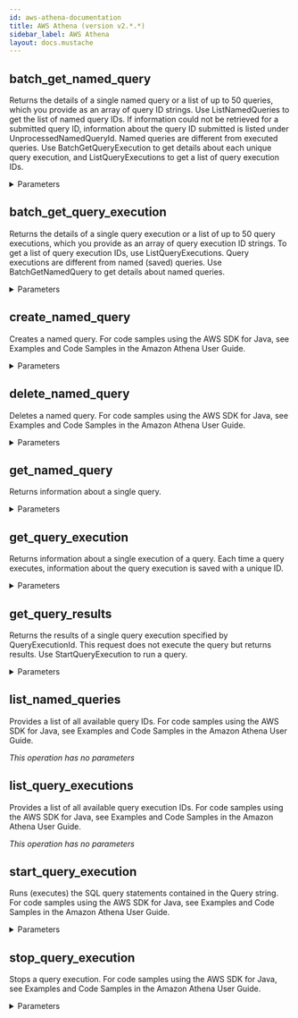 ```yaml
---
id: aws-athena-documentation
title: AWS Athena (version v2.*.*)
sidebar_label: AWS Athena
layout: docs.mustache
---
```


## batch_get_named_query

Returns the details of a single named query or a list of up to 50 queries, which you provide as an array of query ID strings. Use ListNamedQueries to get the list of named query IDs. If information could not be retrieved for a submitted query ID, information about the query ID submitted is listed under UnprocessedNamedQueryId. Named queries are different from executed queries. Use BatchGetQueryExecution to get details about each unique query execution, and ListQueryExecutions to get a list of query execution IDs.

<details><summary>Parameters</summary>

#### $body

**Type:** object

</details>

## batch_get_query_execution

Returns the details of a single query execution or a list of up to 50 query executions, which you provide as an array of query execution ID strings. To get a list of query execution IDs, use ListQueryExecutions. Query executions are different from named (saved) queries. Use BatchGetNamedQuery to get details about named queries.

<details><summary>Parameters</summary>

#### $body

**Type:** object

</details>

## create_named_query

Creates a named query. 
For code samples using the AWS SDK for Java, see Examples and Code Samples in the Amazon Athena User Guide.

<details><summary>Parameters</summary>

#### $body

**Type:** object

</details>

## delete_named_query

Deletes a named query. 
For code samples using the AWS SDK for Java, see Examples and Code Samples in the Amazon Athena User Guide.

<details><summary>Parameters</summary>

#### $body

**Type:** object

</details>

## get_named_query

Returns information about a single query.

<details><summary>Parameters</summary>

#### $body

**Type:** object

</details>

## get_query_execution

Returns information about a single execution of a query. Each time a query executes, information about the query execution is saved with a unique ID.

<details><summary>Parameters</summary>

#### $body

**Type:** object

</details>

## get_query_results

Returns the results of a single query execution specified by QueryExecutionId. This request does not execute the query but returns results. Use StartQueryExecution to run a query.

<details><summary>Parameters</summary>

#### $body

**Type:** object

</details>

## list_named_queries

Provides a list of all available query IDs. 
For code samples using the AWS SDK for Java, see Examples and Code Samples in the Amazon Athena User Guide.

*This operation has no parameters*

## list_query_executions

Provides a list of all available query execution IDs. 
For code samples using the AWS SDK for Java, see Examples and Code Samples in the Amazon Athena User Guide.

*This operation has no parameters*

## start_query_execution

Runs (executes) the SQL query statements contained in the Query string. 
For code samples using the AWS SDK for Java, see Examples and Code Samples in the Amazon Athena User Guide.

<details><summary>Parameters</summary>

#### $body

**Type:** object

</details>

## stop_query_execution

Stops a query execution. 
For code samples using the AWS SDK for Java, see Examples and Code Samples in the Amazon Athena User Guide.

<details><summary>Parameters</summary>

#### $body

**Type:** object

</details>

